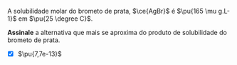 A solubilidade molar do brometo de prata, $\ce{AgBr}$ é $\pu{165 \mu g.L-1}$ em $\pu{25 \degree C}$.

**Assinale** a alternativa que mais se aproxima do produto de solubilidade do brometo de prata.

- [x] $\pu{7,7e-13}$


